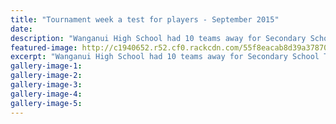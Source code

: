 ```yaml
---
title: "Tournament week a test for players - September 2015"
date: 
description: "Wanganui High School had 10 teams away for Secondary School Tournament Week throughout New Zealand."
featured-image: http://c1940652.r52.cf0.rackcdn.com/55f8eacab8d39a37870008d4/Tourny-week-write-up-from-MUL.-2015.jpg
excerpt: "Wanganui High School had 10 teams away for Secondary School Tournament Week throughout New Zealand."
gallery-image-1: 
gallery-image-2: 
gallery-image-3: 
gallery-image-4: 
gallery-image-5: 
---
```

